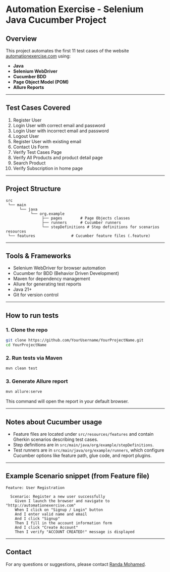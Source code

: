 
# Automation Exercise - Selenium Java Cucumber Project

## Overview

This project automates the first 11 test cases of the website [automationexercise.com](http://automationexercise.com) using:

- **Java**
- **Selenium WebDriver**
- **Cucumber BDD**
- **Page Object Model (POM)**
- **Allure Reports**

---

## Test Cases Covered

1. Register User  
2. Login User with correct email and password  
3. Login User with incorrect email and password  
4. Logout User  
5. Register User with existing email  
6. Contact Us Form  
7. Verify Test Cases Page  
8. Verify All Products and product detail page  
9. Search Product  
10. Verify Subscription in home page  

---

## Project Structure

```
src
 └── main
      └── java
           └── org.example
                ├── pages        # Page Objects classes
                ├── runners      # Cucumber runners
                └── stepDefinitions # Step definitions for scenarios
resources
 └── features                # Cucumber feature files (.feature)
```

---

## Tools & Frameworks

- Selenium WebDriver for browser automation  
- Cucumber for BDD (Behavior Driven Development)  
- Maven for dependency management  
- Allure for generating test reports  
- Java 21+  
- Git for version control  

---

## How to run tests

### 1. Clone the repo

```bash
git clone https://github.com/YourUsername/YourProjectName.git
cd YourProjectName
```

### 2. Run tests via Maven

```bash
mvn clean test
```

### 3. Generate Allure report

```bash
mvn allure:serve
```

This command will open the report in your default browser.

---

## Notes about Cucumber usage

- Feature files are located under `src/resources/features` and contain Gherkin scenarios describing test cases.
- Step definitions are in `src/main/java/org/example/stepDefinitions`.
- Test runners are in `src/main/java/org/example/runners`, which configure Cucumber options like feature path, glue code, and report plugins.

---

## Example Scenario snippet (from Feature file)

```gherkin
Feature: User Registration

  Scenario: Register a new user successfully
    Given I launch the browser and navigate to "http://automationexercise.com"
    When I click on "Signup / Login" button
    And I enter valid name and email
    And I click "Signup"
    Then I fill in the account information form
    And I click "Create Account"
    Then I verify "ACCOUNT CREATED!" message is displayed
```

---

## Contact

For any questions or suggestions, please contact [Randa Mohamed](mailto:randamohamed9987@gmail.com).
